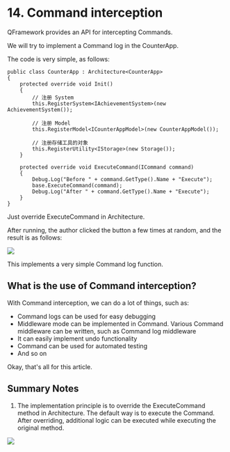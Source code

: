# 14. Command interception

QFramework provides an API for intercepting Commands.

We will try to implement a Command log in the CounterApp.

The code is very simple, as follows:

```plain
public class CounterApp : Architecture<CounterApp>
{
    protected override void Init()
    {
        // 注册 System
        this.RegisterSystem<IAchievementSystem>(new AchievementSystem()); 

        // 注册 Model
        this.RegisterModel<ICounterAppModel>(new CounterAppModel());

        // 注册存储工具的对象
        this.RegisterUtility<IStorage>(new Storage());
    }

    protected override void ExecuteCommand(ICommand command)
    {
        Debug.Log("Before " + command.GetType().Name + "Execute");
        base.ExecuteCommand(command);
        Debug.Log("After " + command.GetType().Name + "Execute");
    }
}
```

Just override ExecuteCommand in Architecture.

After running, the author clicked the button a few times at random, and the result is as follows:

[![](https://file.liangxiegame.com/96bdc2f4-222d-4e91-a10e-dc2128e50fb4.png)](https://file.liangxiegame.com/96bdc2f4-222d-4e91-a10e-dc2128e50fb4.png)

This implements a very simple Command log function.

## What is the use of Command interception?

With Command interception, we can do a lot of things, such as:

*   Command logs can be used for easy debugging
*   Middleware mode can be implemented in Command. Various Command middleware can be written, such as Command log middleware
*   It can easily implement undo functionality
*   Command can be used for automated testing
*   And so on

Okay, that's all for this article.

## Summary Notes

1. The implementation principle is to override the ExecuteCommand method in Architecture. The default way is to execute the Command. After overriding, additional logic can be executed while executing the original method.

![](https://cdn.jsdelivr.net/gh/storageimgbed/storage@img/images/20230625072313.png)

